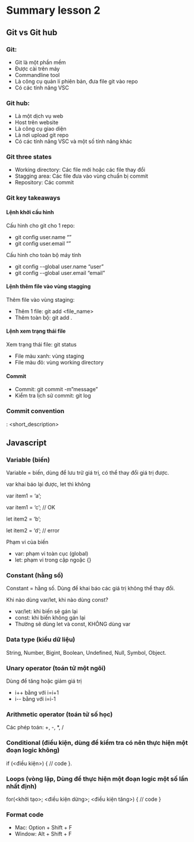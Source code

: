 # Summary lesson 2
## Git vs Git hub

### Git:
- Git là một phần mềm
- Được cài trên máy
- Commandline tool
- Là công cụ quản lí phiên bản, đưa file git vào repo
- Có các tính năng VSC

### Git hub:
- Là một dịch vụ web
- Host trên website
- Là công cụ giao diện
- Là nơi upload git repo
- Có các tính năng VSC và một số tính năng khác

### Git three states
- Working directory: Các file mới hoặc các file thay đổi
- Stagging area: Các file đưa vào vùng chuẩn bị commit
- Repository: Các commit

### Git key takeaways
#### Lệnh khởi cấu hình
Cấu hình cho git cho 1 repo:
- git config user.name “<name>”
- git config user.email “<email>”

Cấu hình cho toàn bộ máy tính
- git config --global user.name
“user”
- git config --global user.email
“email”

#### Lệnh thêm file vào vùng stagging
Thêm file vào vùng staging:
- Thêm 1 file: git add <file_name>
- Thêm toàn bộ: git add .

#### Lệnh xem trạng thái file
Xem trạng thái file: git status
- File màu xanh: vùng staging
- File màu đỏ: vùng working
directory

#### Commit
- Commit: git commit -m”message”
- Kiểm tra lịch sử commit: git log

### Commit convention
<type>: <short_description>


## Javascript
### Variable (biến)
Variable = biến, dùng để lưu trữ giá trị, có thể thay đổi giá trị được.

var khai báo lại được, let thì không

var item1 = ‘a’;

var item1 = ‘c’; // OK

let item2 = ‘b’;

let item2 = ‘d’; // error

Phạm vi của biến
- var: phạm vi toàn cục (global)
- let: phạm vi trong cặp ngoặc {}

### Constant (hằng số)
Constant = hằng số. Dùng để khai báo các giá trị không thể thay đổi.

Khi nào dùng var/let, khi nào dùng const?
- var/let: khi biến sẽ gán lại
- const: khi biến không gán lại
- Thường sẽ dùng let và const, KHÔNG dùng var

### Data type (kiểu dữ liệu)
String, Number, Bigint, Boolean, Undefined, Null, Symbol, Object.

### Unary operator (toán tử một ngôi)
Dùng để tăng hoặc giảm giá trị
- i++ bằng với i=i+1
- i-- bằng với i=i-1

### Arithmetic operator (toán tử số học)
Các phép toán: +, -, *, /

### Conditional (điều kiện, dùng để kiểm tra có nên thực hiện một đoạn logic không)
if (<điều kiện>) { // code }.

### Loops (vòng lặp, Dùng để thực hiện một đoạn logic một số lần nhất định)
for(<khởi tạo>; <điều kiện dừng>; <điều kiện tăng>) {
    // code }

### Format code
- Mac: Option + Shift + F
- Window: Alt + Shift + F





